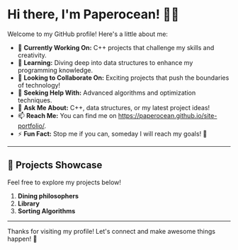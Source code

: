 # Hi there, I'm Paperocean! 👋✨

Welcome to my GitHub profile! Here's a little about me:

- 🔭 **Currently Working On:** C++ projects that challenge my skills and creativity. 
- 🌱 **Learning:** Diving deep into data structures to enhance my programming knowledge.
- 👯 **Looking to Collaborate On:** Exciting projects that push the boundaries of technology!
- 🤔 **Seeking Help With:** Advanced algorithms and optimization techniques.
- 💬 **Ask Me About:** C++, data structures, or my latest project ideas!
- 📫 **Reach Me:** You can find me on https://paperocean.github.io/site-portfolio/.
- ⚡ **Fun Fact:** Stop me if you can, someday I will reach my goals! 🌟

---

## 🌟 Projects Showcase

Feel free to explore my projects below!

1. **Dining philosophers**
2. **Library**
3. **Sorting Algorithms**

---

Thanks for visiting my profile! Let's connect and make awesome things happen! 🚀
